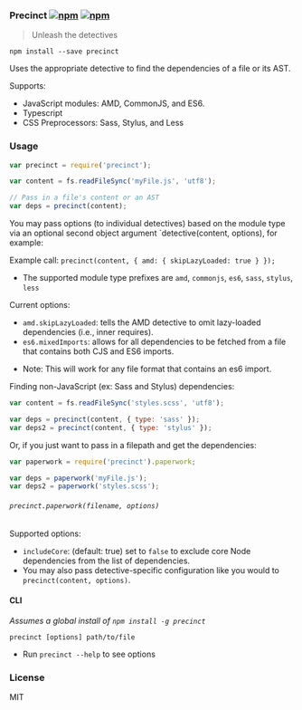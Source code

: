 ### Precinct [![npm](http://img.shields.io/npm/v/precinct.svg)](https://npmjs.org/package/precinct) [![npm](http://img.shields.io/npm/dm/precinct.svg)](https://npmjs.org/package/precinct)

> Unleash the detectives

`npm install --save precinct`

Uses the appropriate detective to find the dependencies of a file or its AST.

Supports:

* JavaScript modules: AMD, CommonJS, and ES6.
* Typescript
* CSS Preprocessors: Sass, Stylus, and Less

### Usage

```js
var precinct = require('precinct');

var content = fs.readFileSync('myFile.js', 'utf8');

// Pass in a file's content or an AST
var deps = precinct(content);
```

You may pass options (to individual detectives) based on the module type via an optional second object argument `detective(content, options), for example:

Example call: `precinct(content, { amd: { skipLazyLoaded: true } });`

 - The supported module type prefixes are `amd`, `commonjs`, `es6`, `sass`, `stylus`, `less`

Current options:

* `amd.skipLazyLoaded`: tells the AMD detective to omit lazy-loaded dependencies (i.e., inner requires).
* `es6.mixedImports`: allows for all dependencies to be fetched from a file that contains both CJS and ES6 imports.
 - Note: This will work for any file format that contains an es6 import.


Finding non-JavaScript (ex: Sass and Stylus) dependencies:

```js
var content = fs.readFileSync('styles.scss', 'utf8');

var deps = precinct(content, { type: 'sass' });
var deps2 = precinct(content, { type: 'stylus' });
```

Or, if you just want to pass in a filepath and get the dependencies:

```js
var paperwork = require('precinct').paperwork;

var deps = paperwork('myFile.js');
var deps2 = paperwork('styles.scss');
```

###### `precinct.paperwork(filename, options)`

Supported options:

* `includeCore`: (default: true) set to `false` to exclude core Node dependencies from the list of dependencies.
* You may also pass detective-specific configuration like you would to `precinct(content, options)`.

#### CLI

*Assumes a global install of `npm install -g precinct`*

`precinct [options] path/to/file`

* Run `precinct --help` to see options

### License

MIT
